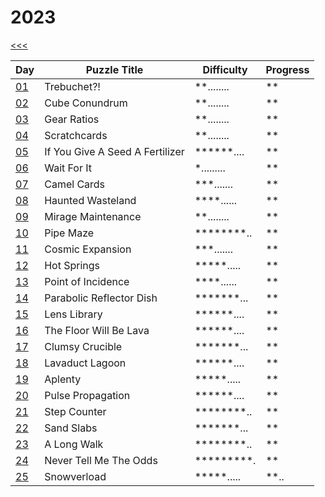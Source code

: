 # 2023

[<<<](../README.md)

| Day                       | Puzzle Title                                  | Difficulty | Progress |
|---------------------------|-----------------------------------------------|------------|----------|
| [01](./src/d01/README.md) | Trebuchet?!                                   | **........ | **       |
| [02](./src/d02/README.md) | Cube Conundrum                                | **........ | **       |
| [03](./src/d03/README.md) | Gear Ratios                                   | **........ | **       |
| [04](./src/d04/README.md) | Scratchcards                                  | **........ | **       |
| [05](./src/d05/README.md) | If You Give A Seed A Fertilizer               | ******.... | **       |
| [06](./src/d06/README.md) | Wait For It                                   | *......... | **       |
| [07](./src/d07/README.md) | Camel Cards                                   | ***....... | **       |
| [08](./src/d08/README.md) | Haunted Wasteland                             | ****...... | **       |
| [09](./src/d09/README.md) | Mirage Maintenance                            | **........ | **       |
| [10](./src/d10/README.md) | Pipe Maze                                     | ********.. | **       |
| [11](./src/d11/README.md) | Cosmic Expansion                              | ***....... | **       |
| [12](./src/d12/README.md) | Hot Springs                                   | *****..... | **       |
| [13](./src/d13/README.md) | Point of Incidence                            | ****...... | **       |
| [14](./src/d14/README.md) | Parabolic Reflector Dish                      | *******... | **       |
| [15](./src/d15/README.md) | Lens Library                                  | ******.... | **       |
| [16](./src/d16/README.md) | The Floor Will Be Lava                        | ******.... | **       |
| [17](./src/d17/README.md) | Clumsy Crucible                               | *******... | **       |
| [18](./src/d18/README.md) | Lavaduct Lagoon                               | ******.... | **       |
| [19](./src/d19/README.md) | Aplenty                                       | *****..... | **       |
| [20](./src/d20/README.md) | Pulse Propagation                             | ******.... | **       |
| [21](./src/d21/README.md) | Step Counter                                  | ********.. | **       |
| [22](./src/d22/README.md) | Sand Slabs                                    | *******... | **       |
| [23](./src/d23/README.md) | A Long Walk                                   | ********.. | **       |
| [24](./src/d24/README.md) | Never Tell Me The Odds                        | *********. | **       |
| [25](./src/d25/README.md) | Snowverload                                   | *****..... | **..     |

